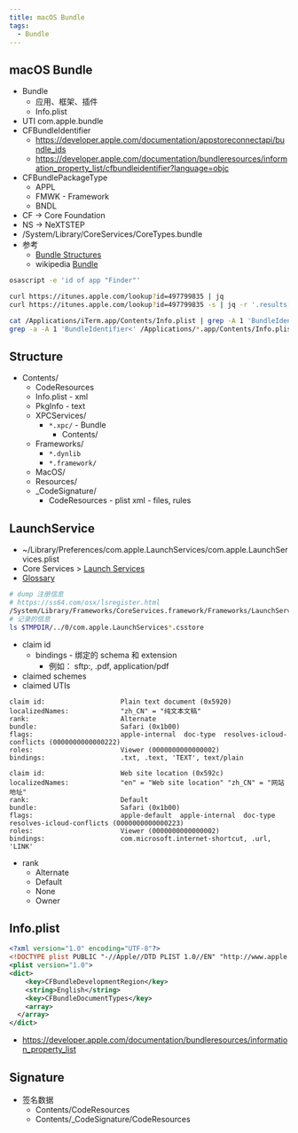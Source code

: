 ```yaml
---
title: macOS Bundle
tags:
  - Bundle
---
```


## macOS Bundle

- Bundle
  - 应用、框架、插件
  - Info.plist
- UTI com.apple.bundle
- CFBundleIdentifier
  - https://developer.apple.com/documentation/appstoreconnectapi/bundle_ids
  - https://developer.apple.com/documentation/bundleresources/information_property_list/cfbundleidentifier?language=objc
- CFBundlePackageType
  - APPL
  - FMWK - Framework
  - BNDL
- CF -> Core Foundation
- NS -> NeXTSTEP
- /System/Library/CoreServices/CoreTypes.bundle
- 参考
  - [Bundle Structures](https://developer.apple.com/library/archive/documentation/CoreFoundation/Conceptual/CFBundles/BundleTypes/BundleTypes.html)
  - wikipedia [Bundle](<https://en.wikipedia.org/wiki/Bundle_(macOS)>)

```bash
osascript -e 'id of app "Finder"'

curl https://itunes.apple.com/lookup?id=497799835 | jq
curl https://itunes.apple.com/lookup?id=497799835 -s | jq -r '.results[0].bundleId'

cat /Applications/iTerm.app/Contents/Info.plist | grep -A 1 'BundleIdentifier'
grep -a -A 1 'BundleIdentifier<' /Applications/*.app/Contents/Info.plist
```

## Structure

- Contents/
  - CodeResources
  - Info.plist - xml
  - PkgInfo - text
  - XPCServices/
    - `*.xpc/` - Bundle
      - Contents/
  - Frameworks/
    - `*.dynlib`
    - `*.framework/`
  - MacOS/
  - Resources/
  - \_CodeSignature/
    - CodeResources - plist xml - files, rules

## LaunchService

- ~/Library/Preferences/com.apple.LaunchServices/com.apple.LaunchServices.plist
- Core Services > [Launch Services](https://developer.apple.com/documentation/coreservices/launch_services)
- [Glossary](https://developer.apple.com/library/archive/documentation/Carbon/Conceptual/LaunchServicesConcepts/LSCGlossary/LSCGlossary.html)

```bash
# dump 注册信息
# https://ss64.com/osx/lsregister.html
/System/Library/Frameworks/CoreServices.framework/Frameworks/LaunchServices.framework/Versions/Current/Support/lsregister -dump
# 记录的信息
ls $TMPDIR/../0/com.apple.LaunchServices*.csstore
```

- claim id
  - bindings - 绑定的 schema 和 extension
    - 例如： sftp:, .pdf, application/pdf
- claimed schemes
- claimed UTIs

```
claim id:                   Plain text document (0x5920)
localizedNames:             "zh_CN" = "纯文本文稿"
rank:                       Alternate
bundle:                     Safari (0x1b00)
flags:                      apple-internal  doc-type  resolves-icloud-conflicts (0000000000000222)
roles:                      Viewer (0000000000000002)
bindings:                   .txt, .text, 'TEXT', text/plain
```

```
claim id:                   Web site location (0x592c)
localizedNames:             "en" = "Web site location" "zh_CN" = "网站地址"
rank:                       Default
bundle:                     Safari (0x1b00)
flags:                      apple-default  apple-internal  doc-type  resolves-icloud-conflicts (0000000000000223)
roles:                      Viewer (0000000000000002)
bindings:                   com.microsoft.internet-shortcut, .url, 'LINK'
```

- rank
  - Alternate
  - Default
  - None
  - Owner

## Info.plist

```xml
<?xml version="1.0" encoding="UTF-8"?>
<!DOCTYPE plist PUBLIC "-//Apple//DTD PLIST 1.0//EN" "http://www.apple.com/DTDs/PropertyList-1.0.dtd">
<plist version="1.0">
<dict>
	<key>CFBundleDevelopmentRegion</key>
	<string>English</string>
	<key>CFBundleDocumentTypes</key>
	<array>
  </array>
</dict>
```

- https://developer.apple.com/documentation/bundleresources/information_property_list

## Signature

- 签名数据
  - Contents/CodeResources
  - Contents/\_CodeSignature/CodeResources

